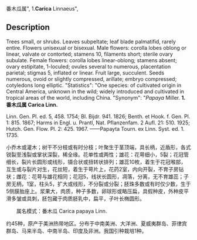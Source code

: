 番木瓜属",
1.**Carica** Linnaeus",

## Description
Trees small, or shrubs. Leaves subpeltate; leaf blade palmatifid, rarely entire. Flowers unisexual or bisexual. Male flowers: corolla lobes oblong or linear, valvate or contorted; stamens 10, filaments short; sterile ovary subulate. Female flowers: corolla lobes linear-oblong; stamens absent; ovary estipitate, 1-loculed; ovules several to numerous, placentation parietal; stigmas 5, inflated or linear. Fruit large, succulent. Seeds numerous, ovoid or slightly compressed, arillate; embryo compressed; cotyledons long elliptic.
  "Statistics": "One species: of cultivated origin in Central America, unknown in the wild; widely introduced and cultivated in tropical areas of the world, including China.
  "Synonym": "*Papaya* Miller.
**1. 番木瓜属 Carica Linn.**

Linn. Gen. Pl. ed. 5, 458. 1754; Bl. Bijdr. 941. 1826; Benth. et Hook. f. Gen. Pl. 1: 815. 1867; Harms in Engl. u. Prantl, Nat. Pflanzenfam. 2 Aufl. 21: 510. 1925; Hutch. Gen. Flow. Pl. 2: 425. 1967. ——Papayta Tourn. ex Linn. Syst. ed. 1. 1735.

小乔木或灌木；树干不分枝或有时分枝；叶聚生于茎顶端，具长柄，近盾形，各式锐裂至浅裂或掌状深裂，稀全缘。花单性或两性；雄花：花萼细小，5裂；花冠管细长，裂片长圆形或线形，镊合状或扭转状排列；雄蕊10枚，着生于花冠喉部，互生或与裂片对生，花丝短，着生于萼片上，花药2室，内向开裂，不育子房钻状；雌花：花萼与雄花相同；花冠5，线状长圆形，凋落，分离，无不育雄蕊；子房无柄，1室，柱头5，扩大或线形，不分裂或分裂；胚珠多数或有时仅少数，生于5侧膜胎座上。浆果大，肉质，种子多数，卵球形或略压扁，具假种皮，外种皮平滑多皱或具刺，胚包藏于肉质胚乳中，扁平，子叶长椭圆形。
<p style='text-indent:28px'>属名模式：番木瓜 Carica papaya Linn.

约45种，原产于美洲热带地区。分布于中南美洲、大洋洲、夏威夷群岛、菲律宾群岛、马来半岛、中南半岛、印度及非洲。我国引种栽培1种。
